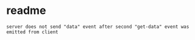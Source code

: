 # readme

`server does not send "data" event after second "get-data" event was emitted from client`
